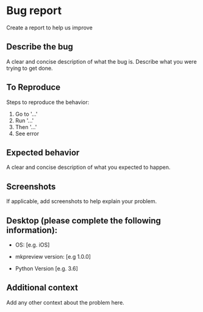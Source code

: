 # Bug report

Create a report to help us improve

## Describe the bug

A clear and concise description of what the bug is. Describe what you were trying to get done.

## To Reproduce

Steps to reproduce the behavior:

1. Go to '...'
2. Run '...'
3. Then '...'
4. See error

## Expected behavior

A clear and concise description of what you expected to happen.

## Screenshots

If applicable, add screenshots to help explain your problem.

## Desktop (please complete the following information):

- OS: [e.g. iOS]
* mkpreview version: [e.g 1.0.0]
- Python Version [e.g. 3.6]

## Additional context

Add any other context about the problem here.
